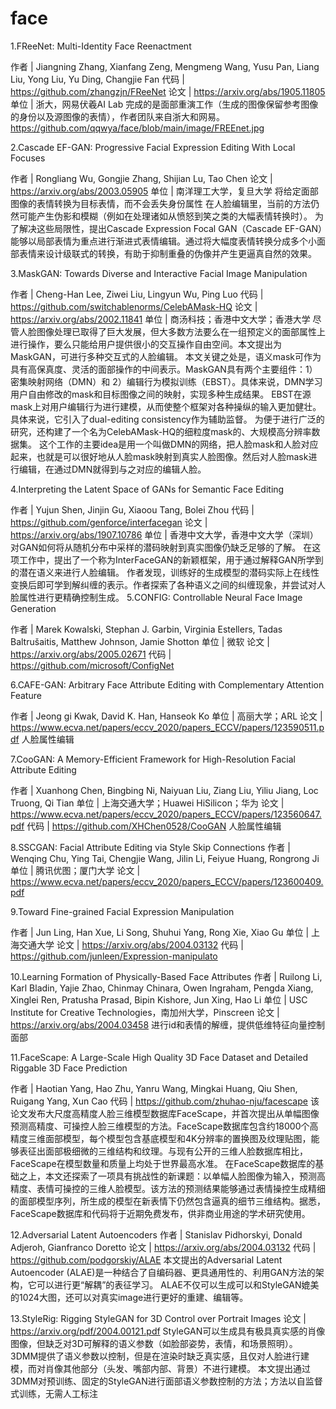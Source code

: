 # face
1.FReeNet: Multi-Identity Face Reenactment

作者 | Jiangning Zhang, Xianfang Zeng, Mengmeng Wang, Yusu Pan, Liang Liu, Yong Liu, Yu Ding, Changjie Fan
代码 | https://github.com/zhangzjn/FReeNet
论文 | https://arxiv.org/abs/1905.11805
单位 | 浙大，网易伏羲AI Lab
完成的是面部重演工作（生成的图像保留参考图像的身份以及源图像的表情），作者团队来自浙大和网易。
https://github.com/qqwya/face/blob/main/image/FREEnet.jpg

2.Cascade EF-GAN: Progressive Facial Expression Editing With Local Focuses

作者 | Rongliang Wu, Gongjie Zhang, Shijian Lu, Tao Chen
论文 | https://arxiv.org/abs/2003.05905
单位 | 南洋理工大学，复旦大学
将给定面部图像的表情转换为目标表情，而不会丢失身份属性
在人脸编辑里，当前的方法仍然可能产生伪影和模糊（例如在处理诸如从愤怒到笑之类的大幅表情转换时）。
为了解决这些局限性，提出Cascade Expression Focal GAN（Cascade EF-GAN）能够以局部表情为重点进行渐进式表情编辑。通过将大幅度表情转换分成多个小面部表情来设计级联式的转换，有助于抑制重叠的伪像并产生更逼真自然的效果。

3.MaskGAN: Towards Diverse and Interactive Facial Image Manipulation

作者 | Cheng-Han Lee, Ziwei Liu, Lingyun Wu, Ping Luo
代码 | https://github.com/switchablenorms/CelebAMask-HQ
论文 | https://arxiv.org/abs/2002.11841
单位 | 商汤科技；香港中文大学；香港大学
尽管人脸图像处理已取得了巨大发展，但大多数方法要么在一组预定义的面部属性上进行操作，要么只能给用户提供很小的交互操作自由空间。本文提出为MaskGAN，可进行多种交互式的人脸编辑。
本文关键之处是，语义mask可作为具有高保真度、灵活的面部操作的中间表示。MaskGAN具有两个主要组件：1）密集映射网络（DMN）和 2）编辑行为模拟训练（EBST）。具体来说，DMN学习用户自由修改的mask和目标图像之间的映射，实现多种生成结果。 EBST在源mask上对用户编辑行为进行建模，从而使整个框架对各种操纵的输入更加健壮。具体来说，它引入了dual-editing consistency作为辅助监督。
为便于进行广泛的研究，还构建了一个名为CelebAMask-HQ的细粒度mask的、大规模高分辨率数据集。
这个工作的主要idea是用一个叫做DMN的网络，把人脸mask和人脸对应起来，也就是可以很好地从人脸mask映射到真实人脸图像。然后对人脸mask进行编辑，在通过DMN就得到与之对应的编辑人脸。

4.Interpreting the Latent Space of GANs for Semantic Face Editing

作者 | Yujun Shen, Jinjin Gu, Xiaoou Tang, Bolei Zhou
代码 | https://github.com/genforce/interfacegan
论文 | https://arxiv.org/abs/1907.10786
单位 | 香港中文大学，香港中文大学（深圳）
对GAN如何将从随机分布中采样的潜码映射到真实图像仍缺乏足够的了解。
在这项工作中，提出了一个称为InterFaceGAN的新颖框架，用于通过解释GAN所学到的潜在语义来进行人脸编辑。
作者发现，训练好的生成模型的潜码实际上在线性变换后即可学到解纠缠的表示。作者探索了各种语义之间的纠缠现象，并尝试对人脸属性进行更精确控制生成。
5.CONFIG: Controllable Neural Face Image Generation

作者 | Marek Kowalski, Stephan J. Garbin, Virginia Estellers, Tadas Baltrušaitis, Matthew Johnson, Jamie Shotton
单位 | 微软
论文 | https://arxiv.org/abs/2005.02671
代码 | https://github.com/microsoft/ConfigNet

6.CAFE-GAN: Arbitrary Face Attribute Editing with Complementary Attention Feature

作者 | Jeong gi Kwak, David K. Han, Hanseok Ko
单位 | 高丽大学；ARL
论文 | https://www.ecva.net/papers/eccv_2020/papers_ECCV/papers/123590511.pdf
人脸属性编辑

7.CooGAN: A Memory-Efficient Framework for High-Resolution Facial Attribute Editing

作者 | Xuanhong Chen, Bingbing Ni, Naiyuan Liu, Ziang Liu, Yiliu Jiang, Loc Truong, Qi Tian
单位 | 上海交通大学；Huawei HiSilicon；华为
论文 | https://www.ecva.net/papers/eccv_2020/papers_ECCV/papers/123560647.pdf
代码 | https://github.com/XHChen0528/CooGAN
人脸属性编辑

8.SSCGAN: Facial Attribute Editing via Style Skip Connections
作者 | Wenqing Chu, Ying Tai, Chengjie Wang, Jilin Li, Feiyue Huang, Rongrong Ji
单位 | 腾讯优图；厦门大学
论文 | https://www.ecva.net/papers/eccv_2020/papers_ECCV/papers/123600409.pdf

9.Toward Fine-grained Facial Expression Manipulation

作者 | Jun Ling, Han Xue, Li Song, Shuhui Yang, Rong Xie, Xiao Gu
单位 | 上海交通大学
论文 | https://arxiv.org/abs/2004.03132
代码 | https://github.com/junleen/Expression-manipulato


10.Learning Formation of Physically-Based Face Attributes
作者 | Ruilong Li, Karl Bladin, Yajie Zhao, Chinmay Chinara, Owen Ingraham, Pengda Xiang, Xinglei Ren, Pratusha Prasad, Bipin Kishore, Jun Xing, Hao Li
单位 | USC Institute for Creative Technologies，南加州大学，Pinscreen
论文 | https://arxiv.org/abs/2004.03458
进行id和表情的解缠，提供低维特征向量控制面部

11.FaceScape: A Large-Scale High Quality 3D Face Dataset and Detailed Riggable 3D Face Prediction

作者 | Haotian Yang, Hao Zhu, Yanru Wang, Mingkai Huang, Qiu Shen, Ruigang Yang, Xun Cao
代码 | https://github.com/zhuhao-nju/facescape
该论文发布大尺度高精度人脸三维模型数据库FaceScape，并首次提出从单幅图像预测高精度、可操控人脸三维模型的方法。FaceScape数据库包含约18000个高精度三维面部模型，每个模型包含基底模型和4K分辨率的置换图及纹理贴图，能够表征出面部极细微的三维结构和纹理。与现有公开的三维人脸数据库相比，FaceScape在模型数量和质量上均处于世界最高水准。
在FaceScape数据库的基础之上，本文还探索了一项具有挑战性的新课题：以单幅人脸图像为输入，预测高精度、表情可操控的三维人脸模型。该方法的预测结果能够通过表情操控生成精细的面部模型序列，所生成的模型在新表情下仍然包含逼真的细节三维结构。据悉，FaceScape数据库和代码将于近期免费发布，供非商业用途的学术研究使用。

12.Adversarial Latent Autoencoders
作者 | Stanislav Pidhorskyi, Donald Adjeroh, Gianfranco Doretto
论文 | https://arxiv.org/abs/2004.03132
代码 | https://github.com/podgorskiy/ALAE
本文提出的Adversarial Latent Autoencoder (ALAE)是一种结合了自编码器、更具通用性的、利用GAN方法的架构，它可以进行更“解耦”的表征学习。
ALAE不仅可以生成可以和StyleGAN媲美的1024大图，还可以对真实image进行更好的重建、编辑等。

13.StyleRig: Rigging StyleGAN for 3D Control over Portrait Images
论文 | https://arxiv.org/pdf/2004.00121.pdf
StyleGAN可以生成具有极具真实感的肖像图像，但缺乏对3D可解释的语义参数（如脸部姿势，表情，和场景照明）。
3DMM提供了语义参数以控制，但是在渲染时缺乏真实感，且仅对人脸进行建模，而对肖像其他部分（头发、嘴部内部、背景）不进行建模。
本文提出通过3DMM对预训练、固定的StyleGAN进行面部语义参数控制的方法；方法以自监督式训练，无需人工标注

